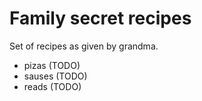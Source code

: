 # Family secret recipes

Set of recipes as given by grandma.

- pizas (TODO)
- sauses (TODO)
- reads (TODO)

